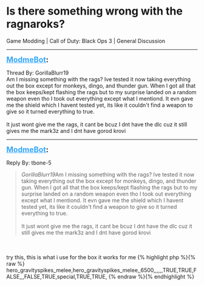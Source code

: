 # Is there something wrong with the ragnaroks?
Game Modding | Call of Duty: Black Ops 3 | General Discussion

---
<strong style="font-size: 1.4em;"><span style="text-decoration: underline;text-decoration-color: #34a7f9;"><span style="color:#34a7f9;">ModmeBot</span></span>:</strong>

<p>Thread By: GorillaBlurr19<br />Am I missing something with the rags? Ive tested it now taking everything out the box except for monkeys, dingo, and thunder gun. When I got all that the box keeps/kept flashing the rags but to my surprise landed on a random weapon even tho I took out everything except what I mentiond. It evn gave me the shield which I havent tested yet, its like it couldn&#39;t find a weapon to give so it turned everything to true.<br /><br />It just wont give me the rags, it cant be bcuz I dnt have the dlc cuz it still gives me the mark3z and I dnt have gorod krovi</p>

---
<strong style="font-size: 1.4em;"><span style="text-decoration: underline;text-decoration-color: #34a7f9;"><span style="color:#34a7f9;">ModmeBot</span></span>:</strong>

<p>Reply By: tbone-5<br /><blockquote><em>GorillaBlurr19</em>Am I missing something with the rags? Ive tested it now taking everything out the box except for monkeys, dingo, and thunder gun. When I got all that the box keeps/kept flashing the rags but to my surprise landed on a random weapon even tho I took out everything except what I mentiond. It evn gave me the shield which I havent tested yet, its like it couldn&#39;t find a weapon to give so it turned everything to true.<br /><br />It just wont give me the rags, it cant be bcuz I dnt have the dlc cuz it still gives me the mark3z and I dnt have gorod krovi</blockquote><br /><br />try this, this is what i use for the box it works for me {% highlight php %}{% raw %}
hero_gravityspikes_melee,hero_gravityspikes_melee,,6500,,,,,,TRUE,TRUE,FALSE,,,FALSE,TRUE,special,TRUE,TRUE,
{% endraw %}{% endhighlight %}
</p>

